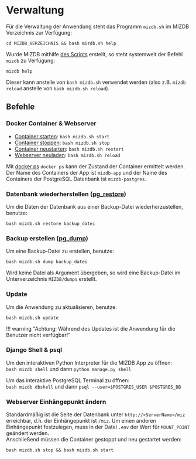 Verwaltung
=======

Für die Verwaltung der Anwendung steht das Programm `mizdb.sh` im MIZDB Verzeichnis zur Verfügung:

```shell
cd MIZDB_VERZEICHNIS && bash mizdb.sh help
```

Wurde MIZDB mithilfe [des Scripts](install.md#per-script) erstellt, so steht systemweit der Befehl `mizdb` zu Verfügung:

```shell
mizdb help
```

Dieser kann anstelle von `bash mizdb.sh` verwendet werden (also z.B. `mizdb reload` anstelle
von `bash mizdb.sh reload`).

## Befehle

### Docker Container & Webserver

* [Container starten](https://docs.docker.com/engine/reference/commandline/compose_up/): `bash mizdb.sh start`
* [Container stoppen](https://docs.docker.com/engine/reference/commandline/compose_down/): `bash mizdb.sh stop`
* [Container neustarten](https://docs.docker.com/engine/reference/commandline/restart/): `bash mizdb.sh restart`
* [Webserver neuladen](https://httpd.apache.org/docs/current/stopping.html#graceful): `bash mizdb.sh reload`

Mit [docker ps](https://docs.docker.com/engine/reference/commandline/ps/) `docker ps` kann der Zustand der Container
ermittelt werden.  
Der Name des Containers der App ist `mizdb-app` und der Name des Containers der PostgreSQL Datenbank
ist `mizdb-postgres`.

### Datenbank wiederherstellen ([pg_restore](https://www.postgresql.org/docs/current/app-pgrestore.html))

Um die Daten der Datenbank aus einer Backup-Datei wiederherzustellen, benutze:

```shell
bash mizdb.sh restore backup_datei 
```

### Backup erstellen ([pg_dump](https://www.postgresql.org/docs/current/app-pgdump.html))

Um eine Backup-Datei zu erstellen, benutze:

```shell
bash mizdb.sh dump backup_datei
```

Wird keine Datei als Argument übergeben, so wird eine Backup-Datei im Unterverzeichnis `MIZDB/dumps` erstellt.

### Update

Um die Anwendung zu aktualisieren, benutze:

```shell
bash mizdb.sh update
```

[comment]: <> (@formatter:off)  
!!! warning "Achtung: Während des Updates ist die Anwendung für die Benutzer nicht verfügbar!"  
  
[comment]: <> (@formatter:on)

### Django Shell & psql

Um den interaktiven Python Interpreter für die MIZDB App zu öffnen:  
`bash mizdb shell` und dann `python manage.py shell`

Um das interaktive PostgreSQL Terminal zu öffnen:  
`bash mizdb dbshell` und dann `psql --user=$POSTGRES_USER $POSTGRES_DB`

### Webserver Einhängepunkt ändern

Standardmäßig ist die Seite der Datenbank unter `http://<ServerName>/miz` erreichbar, d.h. der Einhängepunkt ist `/miz`.
Um einen anderen Einhängepunkt festzulegen, muss in der Datei `.env` der Wert für `MOUNT_POINT` geändert werden.  
Anschließend müssen die Container gestoppt und neu gestartet werden:

```shell
bash mizdb.sh stop && bash mizdb.sh start
```
